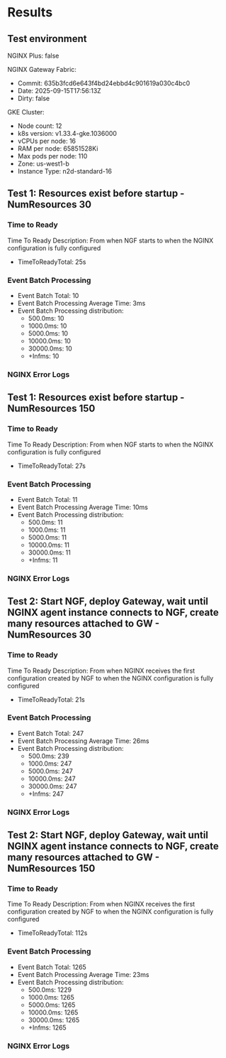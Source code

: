 # Results

## Test environment

NGINX Plus: false

NGINX Gateway Fabric:

- Commit: 635b3fcd6e643f4bd24ebbd4c901619a030c4bc0
- Date: 2025-09-15T17:56:13Z
- Dirty: false

GKE Cluster:

- Node count: 12
- k8s version: v1.33.4-gke.1036000
- vCPUs per node: 16
- RAM per node: 65851528Ki
- Max pods per node: 110
- Zone: us-west1-b
- Instance Type: n2d-standard-16

## Test 1: Resources exist before startup - NumResources 30

### Time to Ready

Time To Ready Description: From when NGF starts to when the NGINX configuration is fully configured
- TimeToReadyTotal: 25s

### Event Batch Processing

- Event Batch Total: 10
- Event Batch Processing Average Time: 3ms
- Event Batch Processing distribution:
	- 500.0ms: 10
	- 1000.0ms: 10
	- 5000.0ms: 10
	- 10000.0ms: 10
	- 30000.0ms: 10
	- +Infms: 10

### NGINX Error Logs

## Test 1: Resources exist before startup - NumResources 150

### Time to Ready

Time To Ready Description: From when NGF starts to when the NGINX configuration is fully configured
- TimeToReadyTotal: 27s

### Event Batch Processing

- Event Batch Total: 11
- Event Batch Processing Average Time: 10ms
- Event Batch Processing distribution:
	- 500.0ms: 11
	- 1000.0ms: 11
	- 5000.0ms: 11
	- 10000.0ms: 11
	- 30000.0ms: 11
	- +Infms: 11

### NGINX Error Logs

## Test 2: Start NGF, deploy Gateway, wait until NGINX agent instance connects to NGF, create many resources attached to GW - NumResources 30

### Time to Ready

Time To Ready Description: From when NGINX receives the first configuration created by NGF to when the NGINX configuration is fully configured
- TimeToReadyTotal: 21s

### Event Batch Processing

- Event Batch Total: 247
- Event Batch Processing Average Time: 26ms
- Event Batch Processing distribution:
	- 500.0ms: 239
	- 1000.0ms: 247
	- 5000.0ms: 247
	- 10000.0ms: 247
	- 30000.0ms: 247
	- +Infms: 247

### NGINX Error Logs

## Test 2: Start NGF, deploy Gateway, wait until NGINX agent instance connects to NGF, create many resources attached to GW - NumResources 150

### Time to Ready

Time To Ready Description: From when NGINX receives the first configuration created by NGF to when the NGINX configuration is fully configured
- TimeToReadyTotal: 112s

### Event Batch Processing

- Event Batch Total: 1265
- Event Batch Processing Average Time: 23ms
- Event Batch Processing distribution:
	- 500.0ms: 1229
	- 1000.0ms: 1265
	- 5000.0ms: 1265
	- 10000.0ms: 1265
	- 30000.0ms: 1265
	- +Infms: 1265

### NGINX Error Logs
